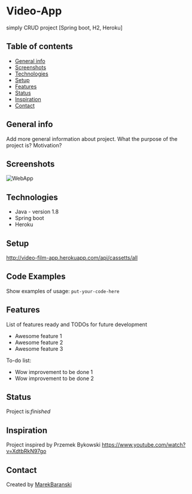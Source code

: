 # Video-App
simply CRUD project [Spring boot, H2, Heroku]

## Table of contents
* [General info](#general-info)
* [Screenshots](#screenshots)
* [Technologies](#technologies)
* [Setup](#setup)
* [Features](#features)
* [Status](#status)
* [Inspiration](#inspiration)
* [Contact](#contact)

## General info
Add more general information about project. What the purpose of the project is? Motivation?

## Screenshots
![WebApp](https://github.com/MarekBaranski/Video-App/image/screenshot.jpg)

## Technologies
* Java - version 1.8
* Spring boot
* Heroku

## Setup
http://video-film-app.herokuapp.com/api/cassetts/all

## Code Examples
Show examples of usage:
`put-your-code-here`

## Features
List of features ready and TODOs for future development
* Awesome feature 1
* Awesome feature 2
* Awesome feature 3

To-do list:
* Wow improvement to be done 1
* Wow improvement to be done 2

## Status
Project is:_finished_

## Inspiration
Project inspired by Przemek Bykowski
https://www.youtube.com/watch?v=XdtbRkN97go

## Contact
Created by [MarekBaranski](https://github.com/MarekBaranski)
